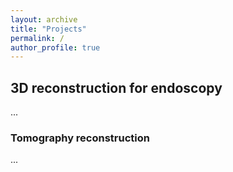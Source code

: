 ```yaml
---
layout: archive
title: "Projects"
permalink: /
author_profile: true
---
```


## 3D reconstruction for endoscopy
...

### Tomography reconstruction
...



